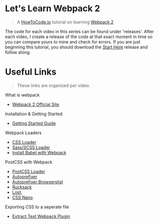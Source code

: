 # Let's Learn Webpack 2

> A [HowToCode.io](https://www.howtocode.io) tutorial on learning [Webpack 2](https://webpack.js.org)

The code for each video in this series can be found under 'releases'. After each video, I create a release of the code at that exact moment in time so you can compare yours to mine and check for errors. If you are just beginning this tutorial, you should download the [Start Here](https://github.com/howtocodeio/lets-learn-webpack-2/releases/tag/1) release and follow along.

# Useful Links

> These links are organized per video.

What is webpack
  - [Webpack 2 Official Site](https://webpack.js.org/)

Installation & Getting Started
  - [Getting Started Guide](https://webpack.js.org/guides/getting-started/)

Webpack Loaders
  - [CSS Loader](https://webpack.js.org/guides/asset-management/)
  - [Sass/SCSS Loader](https://webpack.js.org/loaders/sass-loader/)
  - [Install Babel with Webpack](https://babeljs.io/docs/setup/#installation)

PostCSS with Webpack
  - [PostCSS Loader](https://webpack.js.org/loaders/postcss-loader/)
  - [Autoprefixer](https://github.com/postcss/autoprefixer)
  - [Autoprefixer Browserslist](https://github.com/ai/browserslist#queries)
  - [Rucksack](https://www.rucksackcss.org/)
  - [Lost](http://lostgrid.org/),
  - [CSS Nano](http://cssnano.co/)

Exporting CSS to a seperate file
  - [Extract Text Webpack Plugin](https://webpack.js.org/plugins/extract-text-webpack-plugin/)
